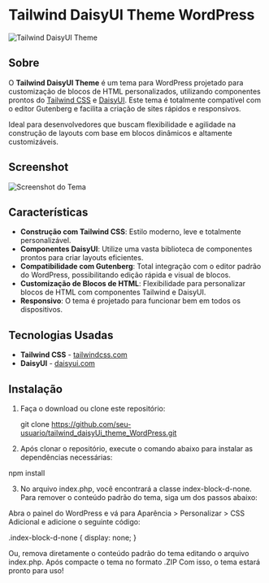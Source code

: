 # Tailwind DaisyUI Theme WordPress

![Tailwind DaisyUI Theme](https://tailwinddaisyuitheme.cloud/wp-content/uploads/2024/09/FireShot-Capture-003-localhost-e1725843164393.png)

## Sobre

O **Tailwind DaisyUI Theme** é um tema para WordPress projetado para customização de blocos de HTML personalizados, utilizando componentes prontos do [Tailwind CSS](https://tailwindcss.com/) e [DaisyUI](https://daisyui.com/). Este tema é totalmente compatível com o editor Gutenberg e facilita a criação de sites rápidos e responsivos.

Ideal para desenvolvedores que buscam flexibilidade e agilidade na construção de layouts com base em blocos dinâmicos e altamente customizáveis.

## Screenshot

![Screenshot do Tema](https://tailwinddaisyuitheme.cloud/wp-content/uploads/2024/09/Screenshot-2024-09-08-at-22-21-49-Home-Tailwind-Daisy-UI-Theme.png)

## Características

- **Construção com Tailwind CSS**: Estilo moderno, leve e totalmente personalizável.
- **Componentes DaisyUI**: Utilize uma vasta biblioteca de componentes prontos para criar layouts eficientes.
- **Compatibilidade com Gutenberg**: Total integração com o editor padrão do WordPress, possibilitando edição rápida e visual de blocos.
- **Customização de Blocos de HTML**: Flexibilidade para personalizar blocos de HTML com componentes Tailwind e DaisyUI.
- **Responsivo**: O tema é projetado para funcionar bem em todos os dispositivos.

## Tecnologias Usadas

- **Tailwind CSS** - [tailwindcss.com](https://tailwindcss.com/)
- **DaisyUI** - [daisyui.com](https://daisyui.com/)


## Instalação

1. Faça o download ou clone este repositório:

   git clone https://github.com/seu-usuario/tailwind_daisyUi_theme_WordPress.git

 2. Após clonar o repositório, execute o comando abaixo para instalar as dependências necessárias:
 
   npm install


3. No arquivo index.php, você encontrará a classe index-block-d-none. Para remover o conteúdo padrão do tema, siga um dos passos abaixo:

  Abra o painel do WordPress e vá para Aparência > Personalizar > CSS Adicional e adicione o seguinte código:

  .index-block-d-none {
  display: none;
}

Ou, remova diretamente o conteúdo padrão do tema editando o arquivo index.php.
Após compacte o tema no formato .ZIP
Com isso, o tema estará pronto para uso! 



